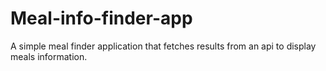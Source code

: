 # Meal-info-finder-app
A simple meal finder application that fetches results from an api to display meals information.  
